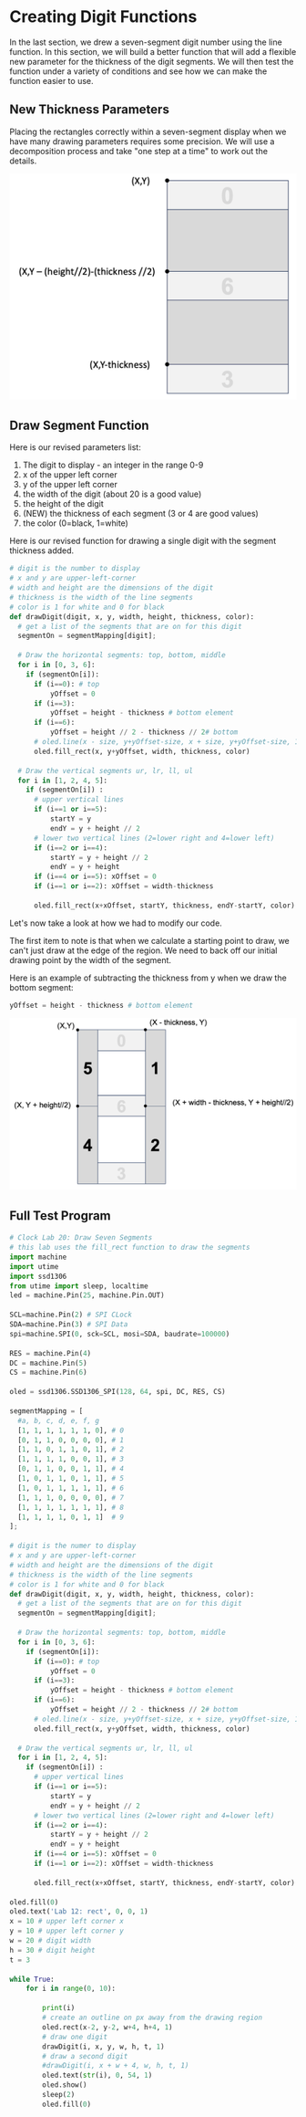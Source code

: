 # Creating Digit Functions

In the last section, we drew a seven-segment digit number using the line
function.  In this section, we will build a better function that
will add a flexible new parameter for the thickness of the digit segments.  We will then test the function under a variety of conditions and see how
we can make the function easier to use.

## New Thickness Parameters

Placing the rectangles correctly within a seven-segment display when
we have many drawing parameters requires some precision.  We
will use a decomposition process and take "one step at a time" to work out the details.

![](../../img/seven-segment-thickness.png)

## Draw Segment Function

Here is our revised parameters list:

1. The digit to display - an integer in the range 0-9
2. x of the upper left corner
3. y of the upper left corner
4. the width of the digit (about 20 is a good value)
5. the height of the digit
6. (NEW) the thickness of each segment (3 or 4 are good values)
7. the color (0=black, 1=white)

Here is our revised function for drawing a single digit with the
segment thickness added.

```py
# digit is the number to display
# x and y are upper-left-corner
# width and height are the dimensions of the digit
# thickness is the width of the line segments
# color is 1 for white and 0 for black
def drawDigit(digit, x, y, width, height, thickness, color):
  # get a list of the segments that are on for this digit
  segmentOn = segmentMapping[digit];
  
  # Draw the horizontal segments: top, bottom, middle
  for i in [0, 3, 6]:
    if (segmentOn[i]):
      if (i==0): # top
          yOffset = 0 
      if (i==3):
          yOffset = height - thickness # bottom element
      if (i==6):
          yOffset = height // 2 - thickness // 2# bottom
      # oled.line(x - size, y+yOffset-size, x + size, y+yOffset-size, 1);
      oled.fill_rect(x, y+yOffset, width, thickness, color)

  # Draw the vertical segments ur, lr, ll, ul
  for i in [1, 2, 4, 5]:
    if (segmentOn[i]) :
      # upper vertical lines
      if (i==1 or i==5):
          startY = y
          endY = y + height // 2
      # lower two vertical lines (2=lower right and 4=lower left)
      if (i==2 or i==4):
          startY = y + height // 2
          endY = y + height
      if (i==4 or i==5): xOffset = 0
      if (i==1 or i==2): xOffset = width-thickness

      oled.fill_rect(x+xOffset, startY, thickness, endY-startY, color)
```

Let's now take a look at how we had to modify our code.

The first item to note is that when we calculate a starting point
to draw, we can't just draw at the edge of the region.  We need
to back off our initial drawing point by the width of the segment.

Here is an example of subtracting the thickness from y when
we draw the bottom segment:

```py
yOffset = height - thickness # bottom element
```

![](../../img/horizontal-lines-thickness.png)

## Full Test Program

```py
# Clock Lab 20: Draw Seven Segments
# this lab uses the fill_rect function to draw the segments
import machine
import utime
import ssd1306
from utime import sleep, localtime
led = machine.Pin(25, machine.Pin.OUT)

SCL=machine.Pin(2) # SPI CLock
SDA=machine.Pin(3) # SPI Data
spi=machine.SPI(0, sck=SCL, mosi=SDA, baudrate=100000)

RES = machine.Pin(4)
DC = machine.Pin(5)
CS = machine.Pin(6)

oled = ssd1306.SSD1306_SPI(128, 64, spi, DC, RES, CS)

segmentMapping = [
  #a, b, c, d, e, f, g
  [1, 1, 1, 1, 1, 1, 0], # 0
  [0, 1, 1, 0, 0, 0, 0], # 1
  [1, 1, 0, 1, 1, 0, 1], # 2
  [1, 1, 1, 1, 0, 0, 1], # 3
  [0, 1, 1, 0, 0, 1, 1], # 4
  [1, 0, 1, 1, 0, 1, 1], # 5
  [1, 0, 1, 1, 1, 1, 1], # 6
  [1, 1, 1, 0, 0, 0, 0], # 7
  [1, 1, 1, 1, 1, 1, 1], # 8
  [1, 1, 1, 1, 0, 1, 1]  # 9
];

# digit is the numer to display
# x and y are upper-left-corner
# width and height are the dimensions of the digit
# thickness is the width of the line segments
# color is 1 for white and 0 for black
def drawDigit(digit, x, y, width, height, thickness, color):
  # get a list of the segments that are on for this digit
  segmentOn = segmentMapping[digit];
  
  # Draw the horizontal segments: top, bottom, middle
  for i in [0, 3, 6]:
    if (segmentOn[i]):
      if (i==0): # top
          yOffset = 0 
      if (i==3):
          yOffset = height - thickness # bottom element
      if (i==6):
          yOffset = height // 2 - thickness // 2# bottom
      # oled.line(x - size, y+yOffset-size, x + size, y+yOffset-size, 1);
      oled.fill_rect(x, y+yOffset, width, thickness, color)

  # Draw the vertical segments ur, lr, ll, ul
  for i in [1, 2, 4, 5]:
    if (segmentOn[i]) :
      # upper vertical lines
      if (i==1 or i==5):
          startY = y
          endY = y + height // 2
      # lower two vertical lines (2=lower right and 4=lower left)
      if (i==2 or i==4):
          startY = y + height // 2
          endY = y + height
      if (i==4 or i==5): xOffset = 0
      if (i==1 or i==2): xOffset = width-thickness

      oled.fill_rect(x+xOffset, startY, thickness, endY-startY, color)

oled.fill(0)
oled.text('Lab 12: rect', 0, 0, 1)
x = 10 # upper left corner x
y = 10 # upper left corner y
w = 20 # digit width
h = 30 # digit height
t = 3

while True:
    for i in range(0, 10):

        print(i)
        # create an outline on px away from the drawing region
        oled.rect(x-2, y-2, w+4, h+4, 1)
        # draw one digit
        drawDigit(i, x, y, w, h, t, 1)
        # draw a second digit
        #drawDigit(i, x + w + 4, w, h, t, 1)
        oled.text(str(i), 0, 54, 1)
        oled.show()
        sleep(2)
        oled.fill(0)
```